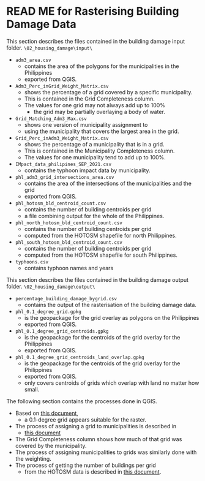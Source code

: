 # READ ME for Rasterising Building Damage Data

This section describes the files contained in the building damage input folder.
`\02_housing_damage\input\`

- `adm3_area.csv`
  - contains the area of the polygons for the municipalities in the Philippines
  - exported from QGIS.
- `Adm3_Perc_inGrid_Weight_Matrix.csv`
  - shows the percentage of a grid covered by a specific municipality.
  - This is contained in the Grid Completeness column.
  - The values for one grid may not always add up to 100%
    - the grid may be partially overlaying a body of water.
- `Grid_Matching_Adm3_Max.csv`
  - shows one version of municipality assignment to
  - using the municipality that covers the largest area in the grid.
- `Grid_Perc_inAdm3_Weight_Matrix.csv`
  - shows the percentage of a municipality that is in a grid.
  - This is contained in the Municipality Completeness column.
  - The values for one municipality tend to add up to 100%.
- `IMpact_data_philipines_SEP_2021.csv`
  - contains the typhoon impact data by municipality.
- `phl_adm3_grid_intersections_area.csv`
  - contains the area of the intersections of the municipalities and the grid
  - exported from QGIS.
- `phl_hotosm_bld_centroid_count.csv`
  - contains the number of building centroids per grid
  - a file combining output for the whole of the Philippines.
- `phl_north_hotosm_bld_centroid_count.csv`
  - contains the number of building centroids per grid
  - computed from the HOTOSM shapefile for north Philippines.
- `phl_south_hotosm_bld_centroid_count.csv`
  - contains the number of building centroids per grid
  - computed from the HOTOSM shapefile for south Philippines.
- `typhoons.csv`
  - contains typhoon names and years

This section describes the files contained in the building damage output folder.
`\02_housing_damage\output\`

- `percentage_building_damage_bygrid.csv`
  - contains the output of the rasterisation of the building damage data.
- `phl_0.1_degree_grid.gpkg`
  - is the geopackage for the grid overlay as polygons on the Philippines
  - exported from QGIS.
- `phl_0.1_degree_grid_centroids.gpkg`
  - is the geopackage for the centroids of the grid overlay for the Philippines
  - exported from QGIS.
- `phl_0.1_degree_grid_centroids_land_overlap.gpkg`
  - is the geopackage for the centroids of the grid overlay for the Philippines
  - exported from QGIS.
  - only covers centroids of grids which overlap with land no matter how small.

The following section contains the processes done in QGIS.

- Based on [this document](https://docs.google.com/document/d/1rwJhiExBIY4YDFsfc5ONoew-z0CXnO6VO80bGDWwus4/edit),
  - a 0.1-degree grid appears suitable for the raster.
- The process of assigning a grid to municipalities is described in
  - [this document](https://docs.google.com/document/d/1QZdI_dciy3TBU6HEQtmYgB84g4Gg1sRP5tF7CLuw71U/edit)
- The Grid Completeness column shows how much of that grid was covered by the municipality.
- The process of assigning municipalities to grids was similarly done with the weighting.
- The process of getting the number of buildings per grid
  - from the HOTOSM data is described in [this document](https://docs.google.com/document/d/1YezDLP5edAXg-Ad48EBwbIgIoLsIcDFvcbQ6-Ju91kk/edit).
